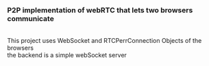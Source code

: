 ### P2P implementation of webRTC that lets two browsers communicate
<br/>
This project uses WebSocket and RTCPerrConnection Objects of the browsers
<br/>
the backend is a simple webSocket server
